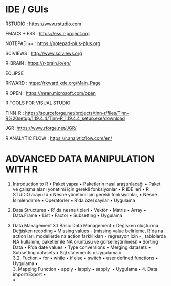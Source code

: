 

# IDE / GUIs

RSTUDIO : https://www.rstudio.com

EMACS + ESS : https://ess.r-project.org 

NOTEPAD ++ : https://notepad-plus-plus.org

SCIVIEWS : http://www.sciviews.org

R-BRAIN : https://r-brain.io/en/

ECLIPSE

RKWARD : https://rkward.kde.org/Main_Page

R OPEN : https://mran.microsoft.com/open

R TOOLS FOR VISUAL STUDIO

TINN-R : https://sourceforge.net/projects/tinn-r/files/Tinn-R%20setup/1.19.4.4/Tinn-R_1.19.4.4_setup.exe/download

JGR :https://www.rforge.net/JGR/

R ANALYTIC  FLOW : https://r.analyticflow.com/en/


# ADVANCED DATA MANIPULATION WITH R

1. Introduction to R
	▪	Paket yapısı
	▪	Paketlerin nasıl araştırılacağı
	▪	Paket ve çalışma alanı yönetimi için gerekli fonksiyonlar
	▪	R IDE leri
	▪	R STUDIO arayüzü
	▪	Nesne yönetimi için gerekli fonksiyonlar, 
	▪	Nesne İsimlendirme
	▪	Operatörler
	▪	R'da özel sayılar
	▪	Uygulama

2. Data Structures
	▪	R' da nesne tipleri
	▪	Vektör
	▪	Matris
	▪	Array
	▪	Data.Frame
	▪	List
	▪	Factor
	▪	Subsetting
	▪	Uygulama

3. Data Management
	3.1 Basic Data Management
 	▪	Değişken oluşturma
      Değişken recoding
	▪	Missing values - (missing value belirleme, R'da na action ları, modellerde na action farklılıkları - regresyon icin - , tablolarda NA kullanımı, paketler ile NA örüntüsü ve görselleştirilmesi)
	▪	Sorting Data
	▪	R'da date values
	▪	Type conversions
	▪	Merging datasets
	▪	Subsetting datasets
	▪	Sql statements
	▪	Uygulama
	▪	
3.2. Fuction
	▪	for
	▪	while
	▪	if else
	▪	switch
	▪	user defined functions
	▪	Uygulama
	▪	
	3.	Mapping Function
	▪	apply
	▪	lapply
	▪	sapply 
	▪	Uygulama
	▪	4. Data import/Export
	▪	
	▪	 
